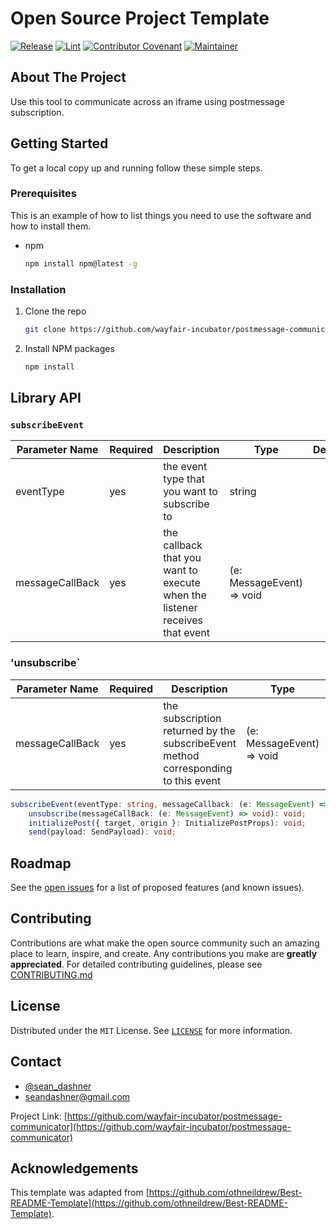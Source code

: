 # Open Source Project Template

[![Release](https://img.shields.io/github/v/release/wayfair-incubator/oss-template?display_name=tag)](CHANGELOG.md)
[![Lint](https://github.com/wayfair-incubator/oss-template/actions/workflows/lint.yml/badge.svg?branch=main)](https://github.com/wayfair-incubator/oss-template/actions/workflows/lint.yml)
[![Contributor Covenant](https://img.shields.io/badge/Contributor%20Covenant-2.0-4baaaa.svg)](CODE_OF_CONDUCT.md)
[![Maintainer](https://img.shields.io/badge/Maintainer-Wayfair-7F187F)](https://wayfair.github.io)

## About The Project

Use this tool to communicate across an iframe using postmessage subscription.

## Getting Started

To get a local copy up and running follow these simple steps.

### Prerequisites

This is an example of how to list things you need to use the software and how to
install them.

- npm

  ```sh
  npm install npm@latest -g
  ```

### Installation

1. Clone the repo

   ```sh
   git clone https://github.com/wayfair-incubator/postmessage-communicator.git
   ```

2. Install NPM packages

   ```sh
   npm install
   ```

## Library API

### `subscribeEvent`

| Parameter Name  | Required | Description                                                                 | Type                      | Default |
|-----------------|----------|-----------------------------------------------------------------------------|---------------------------|---------|
| eventType       | yes      | the event type that you want to subscribe to                                | string                    |         |
| messageCallBack | yes      | the callback that you want to execute when the listener receives that event | (e: MessageEvent) => void |         |

### 'unsubscribe`

| Parameter Name  | Required | Description                                                                        | Type                      | Default |
|-----------------|----------|------------------------------------------------------------------------------------|---------------------------|---------|
| messageCallBack | yes      | the subscription returned by the subscribeEvent method corresponding to this event | (e: MessageEvent) => void |         |

```ts
subscribeEvent(eventType: string, messageCallback: (e: MessageEvent) => void): (e: MessageEvent) => void;
    unsubscribe(messageCallBack: (e: MessageEvent) => void): void;
    initializePost({ target, origin }: InitializePostProps): void;
    send(payload: SendPayload): void;
```

## Roadmap

See the
[open issues](https://github.com/wayfair-incubator/postmessage-communicator/issues)
for a list of proposed features (and known issues).

## Contributing

Contributions are what make the open source community such an amazing place to
learn, inspire, and create. Any contributions you make are **greatly
appreciated**. For detailed contributing guidelines, please see
[CONTRIBUTING.md](CONTRIBUTING.md)

## License

Distributed under the `MIT` License. See [`LICENSE`](LICENSE) for more
information.

## Contact

- [@sean_dashner](https://twitter.com/sean_dashner)
- seandashner@gmail.com

Project Link:
[https://github.com/wayfair-incubator/postmessage-communicator](https://github.com/wayfair-incubator/postmessage-communicator)

## Acknowledgements

This template was adapted from
[https://github.com/othneildrew/Best-README-Template](https://github.com/othneildrew/Best-README-Template).
